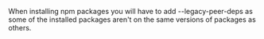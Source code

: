 When installing npm packages you will have to add --legacy-peer-deps as some of the installed packages aren't on the same versions of packages as others.